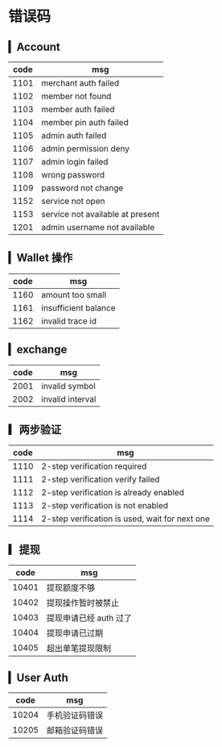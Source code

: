 # 错误码

## ▎Account

| code | msg                              |
| ---- | -------------------------------- |
| 1101 | merchant auth failed             |
| 1102 | member not found                 |
| 1103 | member auth failed               |
| 1104 | member pin auth failed           |
| 1105 | admin auth failed                |
| 1106 | admin permission deny            |
| 1107 | admin login failed               |
| 1108 | wrong password                   |
| 1109 | password not change              |
| 1152 | service not open                 |
| 1153 | service not available at present |
| 1201 | admin username not available     |

## ▎Wallet 操作

| code | msg                  |
| ---- | -------------------- |
| 1160 | amount too small     |
| 1161 | insufficient balance |
| 1162 | invalid trace id     |

## ▎exchange

| code | msg              |
| ---- | ---------------- |
| 2001 | invalid symbol   |
| 2002 | invalid interval |

## ▎两步验证

| code | msg                                            |
| ---- | ---------------------------------------------- |
| 1110 | 2-step verification required                   |
| 1111 | 2-step verification verify failed              |
| 1112 | 2-step verification is already enabled         |
| 1113 | 2-step verification is not enabled             |
| 1114 | 2-step verification is used, wait for next one |

## ▎提现

| code  | msg                    |
| ----- | ---------------------- |
| 10401 | 提现额度不够           |
| 10402 | 提现操作暂时被禁止     |
| 10403 | 提现申请已经 auth 过了 |
| 10404 | 提现申请已过期         |
| 10405 | 超出单笔提现限制       |

## ▎![]()User Auth

| code  | msg            |
| ----- | -------------- |
| 10204 | 手机验证码错误 |
| 10205 | 邮箱验证码错误 |
